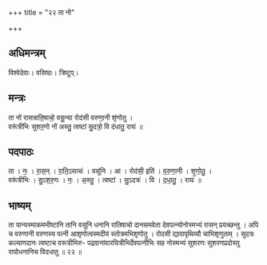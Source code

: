 +++
title = "२२ ता नो"

+++
## अधिमन्त्रम्
विश्वेदेवाः। वसिष्ठः। त्रिष्टुप्।

## मन्त्रः
ता नो॑ रासन्राति॒षाचो॒ वसू॒न्या रोद॑सी वरुणा॒नी शृ॑णोतु ।  
वरू॑त्रीभिः सुशर॒णो नो॑ अस्तु॒ त्वष्टा॑ सु॒दत्रो॒ वि द॑धातु॒ रायः॑ ॥

## पदपाठः
ता । नः॒ । रा॒स॒न् । रा॒ति॒ऽसाचः॑ । वसू॑नि । आ । रोद॑सी॒ इति॑ । व॒रु॒णा॒नी । शृ॒णो॒तु॒ ।  
वरू॑त्रीभिः । सु॒ऽश॒र॒णः । नः॒ । अ॒स्तु॒ । त्वष्टा॑ । सु॒ऽदत्रः॑ । वि । द॒धा॒तु॒ । रायः॑ ॥

## भाष्यम्
ता यान्यस्माकमभीष्टानि तानि वसूनि धनानि रातिषाचो दानसमवेता देवपत्न्योनोस्मभ्यं रासन् प्रयच्छन्तु । अपि च वरुणानी वरुणस्य पत्नी आशृणोत्वस्मदीयं स्तोत्रमभिशृणोतु । रोदसी द्यावापृथिव्यौ चाभिशृणुताम् । सुदत्रः कल्याणदानः त्वष्टाच वरूत्रीभिरु- पद्रवानांवारयित्रीभिर्देवपत्नीभिः सह नोस्मभ्यं सुशरणः सुशरणप्रदोस्तु रायोधनानिच विदधातु ॥ २२ ॥